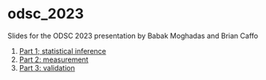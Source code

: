 # odsc_2023

Slides for the ODSC 2023 presentation by Babak Moghadas and Brian Caffo

1. [Part 1; statistical inference](https://smart-stats.github.io/odsc_2023/part_1.slides.html#/)
2. [Part 2: measurement](https://smart-stats.github.io/odsc_2023/part_2.slides.html#/)
3. [Part 3: validation](https://smart-stats.github.io/odsc_2023/part_3.slides.html#/)
